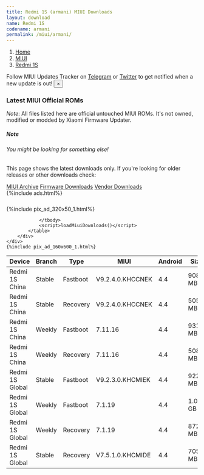 ```yaml
---
title: Redmi 1S (armani) MIUI Downloads
layout: download
name: Redmi 1S
codename: armani
permalink: /miui/armani/
---
```

<nav aria-label="breadcrumb">
    <ol class="breadcrumb">
        <li class="breadcrumb-item"><a href="/">Home</a></li>
        <li class="breadcrumb-item"><a href="/miui/">MIUI</a></li>
        <li class="breadcrumb-item active" aria-current="page"><a href="/miui/armani/">Redmi 1S</a></li>
    </ol>
</nav>
<div class="alert alert-primary alert-dismissible fade show" role="alert">
    Follow MIUI Updates Tracker on <a href="https://t.me/MIUIUpdatesTracker" class="alert-link">Telegram</a>
     or <a href="https://twitter.com/MiFwUpdater" class="alert-link">Twitter</a> to get notified when a new update is out!
    <button type="button" class="close" data-dismiss="alert" aria-label="Close">
        <span aria-hidden="true">&times;</span>
    </button>
</div>

### Latest MIUI Official ROMs
*Note*: All files listed here are official untouched MIUI ROMs. It's not owned, modified or modded by Xiaomi Firmware Updater.
<div class="card">
  <div class="card-body">
    <h5 class="card-title">Note</h5>
    <h6 class="card-subtitle mb-2 text-muted">You might be looking for something else!</h6>
    <p class="card-text">This page shows the latest downloads only.
     If you're looking for older releases or other downloads check:</p>
    <a href="/archive/miui/armani/" class="card-link">MIUI Archive</a>
    <a href="/firmware/armani/" class="card-link">Firmware Downloads</a>
    <a href="/vendor/armani/" class="card-link">Vendor Downloads</a>
  </div>
</div>
{%include ads.html%}
<div class="row justify-content-center">
    <div class="col-10">
        <div class="table-responsive-md" style="margin-top: 25px;">
            {%include pix_ad_320x50_1.html%}
            <table id="miui" class="display dt-responsive nowrap compact table table-striped table-hover table-sm">
                <thead class="thead-dark">
                    <tr>
                        <th data-ref="device">Device</th>
                        <th data-ref="branch">Branch</th>
                        <th data-ref="type">Type</th>
                        <th data-ref="miui">MIUI</th>
                        <th data-ref="android">Android</th>
                        <th data-ref="size">Size</th>
                        <th data-ref="size">Date</th>
                        <th data-ref="link">Link</th>
                    </tr>
                </thead>
                <tbody>
                <tr><td>Redmi 1S China</td><td>Stable</td><td>Fastboot</td><td>V9.2.4.0.KHCCNEK</td><td>4.4</td><td>908.1 MB</td><td>2018-09-07</td><td><a href="/miui/armani/stable/V9.2.4.0.KHCCNEK/">Download</a></td></tr>
<tr><td>Redmi 1S China</td><td>Stable</td><td>Recovery</td><td>V9.2.4.0.KHCCNEK</td><td>4.4</td><td>505.7 MB</td><td>2018-09-07</td><td><a href="/miui/armani/stable/V9.2.4.0.KHCCNEK/">Download</a></td></tr>
<tr><td>Redmi 1S China</td><td>Weekly</td><td>Fastboot</td><td>7.11.16</td><td>4.4</td><td>931.1 MB</td><td>2017-11-16</td><td><a href="/miui/armani/weekly/7.11.16/">Download</a></td></tr>
<tr><td>Redmi 1S China</td><td>Weekly</td><td>Recovery</td><td>7.11.16</td><td>4.4</td><td>508.1 MB</td><td>2018-09-07</td><td><a href="/miui/armani/weekly/7.11.16/">Download</a></td></tr>
<tr><td>Redmi 1S Global</td><td>Stable</td><td>Fastboot</td><td>V9.2.3.0.KHCMIEK</td><td>4.4</td><td>922.7 MB</td><td>2018-09-07</td><td><a href="/miui/armani/stable/V9.2.3.0.KHCMIEK/">Download</a></td></tr>
<tr><td>Redmi 1S Global</td><td>Weekly</td><td>Fastboot</td><td>7.1.19</td><td>4.4</td><td>1.0 GB</td><td>2017-11-19</td><td><a href="/miui/armani/weekly/7.1.19/">Download</a></td></tr>
<tr><td>Redmi 1S Global</td><td>Weekly</td><td>Recovery</td><td>7.1.19</td><td>4.4</td><td>872.9 MB</td><td>2018-09-09</td><td><a href="/miui/armani/weekly/7.1.19/">Download</a></td></tr>
<tr><td>Redmi 1S Global</td><td>Stable</td><td>Recovery</td><td>V7.5.1.0.KHCMIDE</td><td>4.4</td><td>705.5 MB</td><td>2018-08-03</td><td><a href="/miui/armani/stable/V7.5.1.0.KHCMIDE/">Download</a></td></tr>

                </tbody>
                <script>loadMiuiDownloads()</script>
            </table>
        </div>
    </div>
    {%include pix_ad_160x600_1.html%}
</div>
